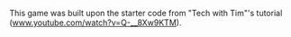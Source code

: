 This game was built upon the starter code from "Tech with Tim"'s tutorial (www.youtube.com/watch?v=Q-__8Xw9KTM).

